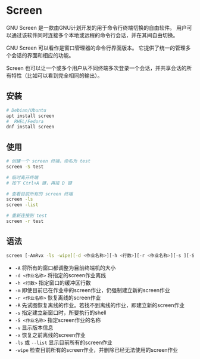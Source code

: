 # Screen

GNU Screen 是一款由GNU计划开发的用于命令行终端切换的自由软件。
用户可以通过该软件同时连接多个本地或远程的命令行会话，并在其间自由切换。

GNU Screen 可以看作是窗口管理器的命令行界面版本。
它提供了统一的管理多个会话的界面和相应的功能。

Screen 也可以让一个或多个用户从不同终端多次登录一个会话，并共享会话的所有特性（比如可以看到完全相同的输出）。

## 安装

```sh
# Debian/Ubuntu
apt install screen
#  RHEL/Fedora
dnf install screen
```

## 使用

```sh
# 创建一个 screen 终端，命名为 test
screen -S test

# 临时离开终端
# 按下 Ctrl+A 键，再按 D 键

# 查看目前所有的 screen 终端
screen -ls
screen -list

# 重新连接到 test
screen -r test
```

## 语法

```sh
screen [-AmRvx -ls -wipe][-d <作业名称>][-h <行数>][-r <作业名称>][-s ][-S <作业名称>]
```

- `-A` 将所有的窗口都调整为目前终端机的大小
- `-d <作业名称>` 将指定的screen作业离线
- `-h <行数>` 指定窗口的缓冲区行数
- `-m` 即使目前已在作业中的screen作业，仍强制建立新的screen作业
- `-r <作业名称>` 恢复离线的screen作业
- `-R` 先试图恢复离线的作业。若找不到离线的作业，即建立新的screen作业
- `-s` 指定建立新窗口时，所要执行的shell
- `-S <作业名称>` 指定screen作业的名称
- `-v` 显示版本信息
- `-x` 恢复之前离线的screen作业
- `-ls` 或 `--list` 显示目前所有的screen作业
- `-wipe` 检查目前所有的screen作业，并删除已经无法使用的screen作业
